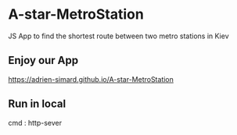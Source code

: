 # A-star-MetroStation
JS App to find the shortest route between two metro stations in Kiev

## Enjoy our App
https://adrien-simard.github.io/A-star-MetroStation 

## Run in local
cmd : http-sever
